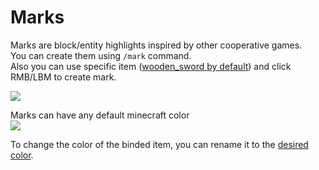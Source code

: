 # Marks

Marks are block/entity highlights inspired by other cooperative games.  
You can create them using `/mark` command.  
Also you can use specific item ([wooden_sword by default](../../configuration/#commandmark)) and click RMB/LBM to create
mark.

![](https://i.imgur.com/FNCy6w7.gif)

Marks can have any default minecraft color  
![](https://i.imgur.com/sYsAbV6.png)

To change the color of the binded item, you can rename it to
the [desired color](https://hub.spigotmc.org/javadocs/bukkit/org/bukkit/Color.html).
